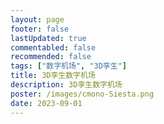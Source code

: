 ```yaml
---
layout: page
footer: false
lastUpdated: true
commentabled: false
recommended: false
tags: ["数字机场", "3D孪生"]
title: 3D孪生数字机场
description: 3D孪生数字机场
poster: /images/cmono-Siesta.png
date: 2023-09-01
---
```

<script lang="ts" setup>
import Airport from "@/components/Airport.vue"
</script>

<ClientOnly>
  <Airport />
</ClientOnly>
